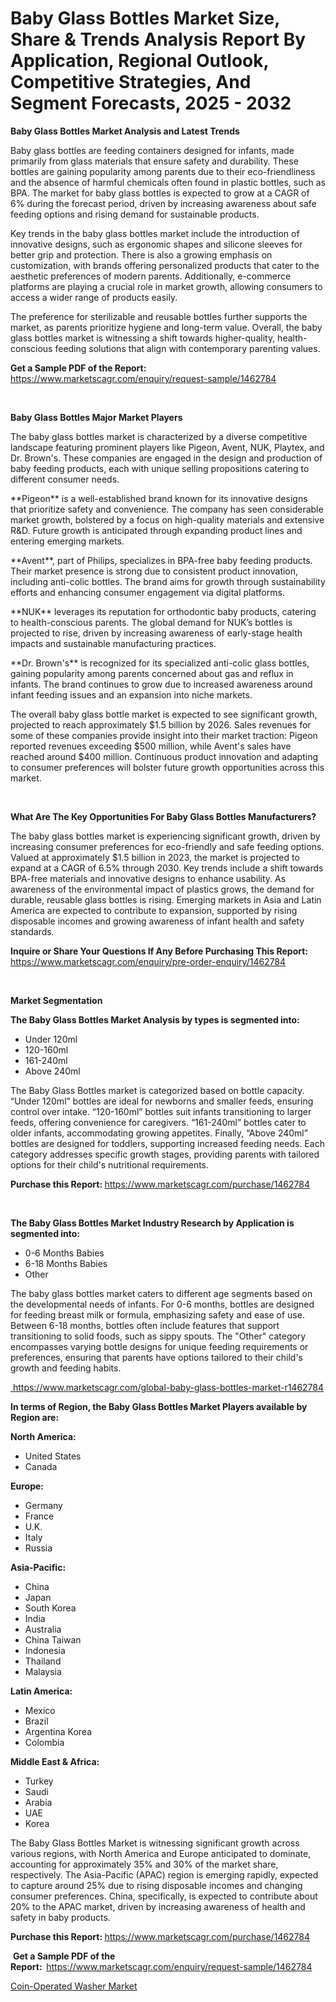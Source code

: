 <p><h1>Baby Glass Bottles Market Size, Share & Trends Analysis Report By Application, Regional Outlook, Competitive Strategies, And Segment Forecasts, 2025 - 2032</h1></p><p><strong>Baby Glass Bottles Market Analysis and Latest Trends</strong></p>
<p><p>Baby glass bottles are feeding containers designed for infants, made primarily from glass materials that ensure safety and durability. These bottles are gaining popularity among parents due to their eco-friendliness and the absence of harmful chemicals often found in plastic bottles, such as BPA. The market for baby glass bottles is expected to grow at a CAGR of 6% during the forecast period, driven by increasing awareness about safe feeding options and rising demand for sustainable products.</p><p>Key trends in the baby glass bottles market include the introduction of innovative designs, such as ergonomic shapes and silicone sleeves for better grip and protection. There is also a growing emphasis on customization, with brands offering personalized products that cater to the aesthetic preferences of modern parents. Additionally, e-commerce platforms are playing a crucial role in market growth, allowing consumers to access a wider range of products easily.</p><p>The preference for sterilizable and reusable bottles further supports the market, as parents prioritize hygiene and long-term value. Overall, the baby glass bottles market is witnessing a shift towards higher-quality, health-conscious feeding solutions that align with contemporary parenting values.</p></p>
<p><strong>Get a Sample PDF of the Report:&nbsp;</strong> <a href="https://www.marketscagr.com/enquiry/request-sample/1462784?utm_campaign=2754&utm_medium=2&utm_source=Github&utm_content=ia&utm_term=28022025&utm_id=baby-glass-bottles">https://www.marketscagr.com/enquiry/request-sample/1462784</a></p>
<p>&nbsp;</p>
<p><strong>Baby Glass Bottles Major Market Players</strong></p>
<p><p>The baby glass bottles market is characterized by a diverse competitive landscape featuring prominent players like Pigeon, Avent, NUK, Playtex, and Dr. Brown's. These companies are engaged in the design and production of baby feeding products, each with unique selling propositions catering to different consumer needs.</p><p>**Pigeon** is a well-established brand known for its innovative designs that prioritize safety and convenience. The company has seen considerable market growth, bolstered by a focus on high-quality materials and extensive R&D. Future growth is anticipated through expanding product lines and entering emerging markets.</p><p>**Avent**, part of Philips, specializes in BPA-free baby feeding products. Their market presence is strong due to consistent product innovation, including anti-colic bottles. The brand aims for growth through sustainability efforts and enhancing consumer engagement via digital platforms.</p><p>**NUK** leverages its reputation for orthodontic baby products, catering to health-conscious parents. The global demand for NUK’s bottles is projected to rise, driven by increasing awareness of early-stage health impacts and sustainable manufacturing practices.</p><p>**Dr. Brown's** is recognized for its specialized anti-colic glass bottles, gaining popularity among parents concerned about gas and reflux in infants. The brand continues to grow due to increased awareness around infant feeding issues and an expansion into niche markets.</p><p>The overall baby glass bottle market is expected to see significant growth, projected to reach approximately $1.5 billion by 2026. Sales revenues for some of these companies provide insight into their market traction: Pigeon reported revenues exceeding $500 million, while Avent's sales have reached around $400 million. Continuous product innovation and adapting to consumer preferences will bolster future growth opportunities across this market.</p></p>
<p>&nbsp;</p>
<p><strong>What Are The Key Opportunities For Baby Glass Bottles Manufacturers?</strong></p>
<p><p>The baby glass bottles market is experiencing significant growth, driven by increasing consumer preferences for eco-friendly and safe feeding options. Valued at approximately $1.5 billion in 2023, the market is projected to expand at a CAGR of 6.5% through 2030. Key trends include a shift towards BPA-free materials and innovative designs to enhance usability. As awareness of the environmental impact of plastics grows, the demand for durable, reusable glass bottles is rising. Emerging markets in Asia and Latin America are expected to contribute to expansion, supported by rising disposable incomes and growing awareness of infant health and safety standards.</p></p>
<p><strong>Inquire or Share Your Questions If Any Before Purchasing This Report:</strong> <a href="https://www.marketscagr.com/enquiry/pre-order-enquiry/1462784?utm_campaign=2754&utm_medium=2&utm_source=Github&utm_content=ia&utm_term=28022025&utm_id=baby-glass-bottles">https://www.marketscagr.com/enquiry/pre-order-enquiry/1462784</a></p>
<p>&nbsp;</p>
<p><strong>Market Segmentation</strong></p>
<p><strong>The Baby Glass Bottles Market Analysis by types is segmented into:</strong></p>
<p><ul><li>Under 120ml</li><li>120-160ml</li><li>161-240ml</li><li>Above 240ml</li></ul></p>
<p><p>The Baby Glass Bottles market is categorized based on bottle capacity. “Under 120ml” bottles are ideal for newborns and smaller feeds, ensuring control over intake. “120-160ml” bottles suit infants transitioning to larger feeds, offering convenience for caregivers. “161-240ml” bottles cater to older infants, accommodating growing appetites. Finally, “Above 240ml” bottles are designed for toddlers, supporting increased feeding needs. Each category addresses specific growth stages, providing parents with tailored options for their child's nutritional requirements.</p></p>
<p><strong>Purchase this Report:&nbsp;</strong><a href="https://www.marketscagr.com/purchase/1462784?utm_campaign=2754&utm_medium=2&utm_source=Github&utm_content=ia&utm_term=28022025&utm_id=baby-glass-bottles">https://www.marketscagr.com/purchase/1462784</a></p>
<p>&nbsp;</p>
<p><strong>The Baby Glass Bottles Market Industry Research by Application is segmented into:</strong></p>
<p><ul><li>0-6 Months Babies</li><li>6-18 Months Babies</li><li>Other</li></ul></p>
<p><p>The baby glass bottles market caters to different age segments based on the developmental needs of infants. For 0-6 months, bottles are designed for feeding breast milk or formula, emphasizing safety and ease of use. Between 6-18 months, bottles often include features that support transitioning to solid foods, such as sippy spouts. The "Other" category encompasses varying bottle designs for unique feeding requirements or preferences, ensuring that parents have options tailored to their child's growth and feeding habits.</p></p>
<p><a href="https://www.marketscagr.com/global-baby-glass-bottles-market-r1462784?utm_campaign=2754&utm_medium=2&utm_source=Github&utm_content=ia&utm_term=28022025&utm_id=baby-glass-bottles">&nbsp;https://www.marketscagr.com/global-baby-glass-bottles-market-r1462784</a></p>
<p><strong>In terms of Region, the Baby Glass Bottles Market Players available by Region are:</strong></p>
<p>
    <p> <strong> North America: </strong>
        <ul>
            <li>United States</li>
            <li>Canada</li>
        </ul>
        </p> 
    <p> <strong> Europe: </strong>
        <ul>
            <li>Germany</li>
            <li>France</li>
            <li>U.K.</li>
            <li>Italy</li>
            <li>Russia</li>
        </ul>
        </p> 
    <p> <strong> Asia-Pacific: </strong>
        <ul>
            <li>China</li>
            <li>Japan</li>
            <li>South Korea</li>
            <li>India</li>
            <li>Australia</li>
            <li>China Taiwan</li>
            <li>Indonesia</li>
            <li>Thailand</li>
            <li>Malaysia</li>
        </ul>
        </p> 
    <p> <strong> Latin America: </strong>
        <ul>
            <li>Mexico</li>
            <li>Brazil</li>
            <li>Argentina Korea</li>
            <li>Colombia</li>
        </ul>
        </p> 
    <p> <strong> Middle East & Africa: </strong>
        <ul>
            <li>Turkey</li>
            <li>Saudi</li>
            <li>Arabia</li>
            <li>UAE</li>
            <li>Korea</li>
        </ul>
    </p>
    </p>
<p><p>The Baby Glass Bottles Market is witnessing significant growth across various regions, with North America and Europe anticipated to dominate, accounting for approximately 35% and 30% of the market share, respectively. The Asia-Pacific (APAC) region is emerging rapidly, expected to capture around 25% due to rising disposable incomes and changing consumer preferences. China, specifically, is expected to contribute about 20% to the APAC market, driven by increasing awareness of health and safety in baby products.</p></p>
<p><strong>Purchase this Report: </strong><a href="https://www.marketscagr.com/purchase/1462784?utm_campaign=2754&utm_medium=2&utm_source=Github&utm_content=ia&utm_term=28022025&utm_id=baby-glass-bottles">https://www.marketscagr.com/purchase/1462784</a></p>
<p>&nbsp;<strong>Get a Sample PDF of the Report:&nbsp;&nbsp;</strong><a href="https://www.marketscagr.com/enquiry/request-sample/1462784?utm_campaign=2754&utm_medium=2&utm_source=Github&utm_content=ia&utm_term=28022025&utm_id=baby-glass-bottles">https://www.marketscagr.com/enquiry/request-sample/1462784</a></p>
<p><strong></strong></p>
<p><p><a href="https://github.com/jamesgomez337/Market-Research-Report-List-1/blob/main/coin-operated-washer-market.md?utm_campaign=2754&utm_medium=2&utm_source=Github&utm_content=ia&utm_term=28022025&utm_id=baby-glass-bottles">Coin-Operated Washer Market</a></p></p>